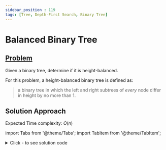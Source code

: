 ```yaml
---
sidebar_position : 119
tags: [Tree, Depth-First Search, Binary Tree]
---
```


# Balanced Binary Tree

## [Problem](https://leetcode.com/problems/balanced-binary-tree/)

<p>Given a binary tree, determine if it is height-balanced.</p>

<p>For this problem, a height-balanced binary tree is defined as:</p>

<blockquote>
<p>a binary tree in which the left and right subtrees of <em>every</em> node differ in height by no more than 1.</p>
</blockquote>

## Solution Approach

Expected Time complexity: $O(n)$

import Tabs from '@theme/Tabs';
import TabItem from '@theme/TabItem';

<details><summary>Click - to see solution code</summary>

<Tabs>
<TabItem value="cpp" label="C++">

```cpp
class Solution {
    bool ans;
    map<TreeNode*, int> mp;

   public:
    void traverse(TreeNode* root) {
        if (!root) return;
        traverse(root->left);
        traverse(root->right);
        mp[root] = 0;
        int diff = 0;
        if (root->left) {
            mp[root] = max(mp[root], mp[root->left] + 1);
            diff = mp[root->left] + 1;
        }
        if (root->right) {
            mp[root] = max(mp[root], mp[root->right] + 1);
            diff -= mp[root->right] + 1;
        }
        diff = abs(diff);
        if (diff > 1) ans = false;
    }

    bool isBalanced(TreeNode* root) {
        ans = true;
        traverse(root);
        return ans;
    }
};

```
</TabItem>
</Tabs>

</details>

